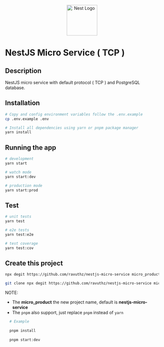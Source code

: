 
<p align="center">
  <a href="http://nestjs.com/" target="blank"><img src="https://nestjs.com/img/logo-small.svg" width="100" alt="Nest Logo" /></a>
</p>

# NestJS Micro Service ( TCP )


## Description
NestJS micro service with default protocol ( TCP ) and PostgreSQL database.

## Installation

```bash
# Copy and config environment variables follow the .env.example
cp .env.example .env

# Install all dependencies using yarn or pnpm package manager
yarn install
```

## Running the app

```bash
# development
yarn start

# watch mode
yarn start:dev

# production mode
yarn start:prod
```

## Test

```bash
# unit tests
yarn test

# e2e tests
yarn test:e2e

# test coverage
yarn test:cov
```

## Create this project
```bash
npx degit https://github.com/ravuthz/nestjs-micro-service micro_product
```

```bash
git clone npx degit https://github.com/ravuthz/nestjs-micro-service micro_product
```

NOTE:
- The **micro_product** the new project name, default is **nestjs-micro-service**
- The ``pnpm`` also support, just replace ``pnpm`` instead of ``yarn`` 

```bash
  # Example
  
  pnpm install
  
  pnpm start:dev
```
